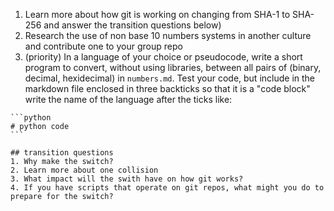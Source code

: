 1. Learn more about how git is working on changing from SHA-1 to SHA-256 and answer the transition questions below)
1. Research the use of non base 10 numbers systems in another culture and contribute one to your group repo
1. (priority) In a language of your choice or pseudocode, write a short program to convert, without using libraries, between all pairs of (binary, decimal, hexidecimal) in `numbers.md`. Test your code, but include in the markdown file enclosed in three backticks so that it is a "code block" write the name of the language after the ticks like:

````
```python
# python code
```

````

```
## transition questions
1. Why make the switch?
2. Learn more about one collision
3. What impact will the swith have on how git works?
4. If you have scripts that operate on git repos, what might you do to prepare for the switch?
```

